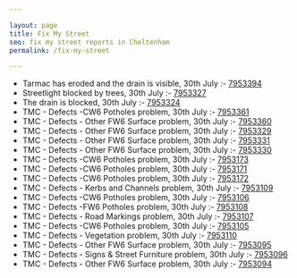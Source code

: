 ```yaml
---

layout: page
title: Fix My Street
seo: fix my street reports in Cheltenham
permalink: /fix-my-street

---
```


<!-- fix_marker starts -->

- Tarmac has eroded and the drain is visible, 30th July :- [7953394](https://www.fixmystreet.com/report/7953394)
- Streetlight blocked by trees, 30th July :- [7953327](https://www.fixmystreet.com/report/7953327)
- The drain is blocked, 30th July :- [7953324](https://www.fixmystreet.com/report/7953324)
- TMC - Defects -CW6 Potholes  problem, 30th July :- [7953361](https://www.fixmystreet.com/report/7953361)
- TMC - Defects - Other FW6  Surface problem, 30th July :- [7953360](https://www.fixmystreet.com/report/7953360)
- TMC - Defects - Other FW6  Surface problem, 30th July :- [7953329](https://www.fixmystreet.com/report/7953329)
- TMC - Defects - Other FW6  Surface problem, 30th July :- [7953331](https://www.fixmystreet.com/report/7953331)
- TMC - Defects - Other FW6  Surface problem, 30th July :- [7953330](https://www.fixmystreet.com/report/7953330)
- TMC - Defects -CW6 Potholes  problem, 30th July :- [7953173](https://www.fixmystreet.com/report/7953173)
- TMC - Defects -CW6 Potholes  problem, 30th July :- [7953171](https://www.fixmystreet.com/report/7953171)
- TMC - Defects -CW6 Potholes  problem, 30th July :- [7953172](https://www.fixmystreet.com/report/7953172)
- TMC - Defects - Kerbs and Channels problem, 30th July :- [7953109](https://www.fixmystreet.com/report/7953109)
- TMC - Defects -CW6 Potholes  problem, 30th July :- [7953106](https://www.fixmystreet.com/report/7953106)
- TMC - Defects -FW6 Potholes problem, 30th July :- [7953108](https://www.fixmystreet.com/report/7953108)
- TMC - Defects - Road Markings problem, 30th July :- [7953107](https://www.fixmystreet.com/report/7953107)
- TMC - Defects -CW6 Potholes  problem, 30th July :- [7953105](https://www.fixmystreet.com/report/7953105)
- TMC - Defects - Vegetation problem, 30th July :- [7953110](https://www.fixmystreet.com/report/7953110)
- TMC - Defects - Other FW6  Surface problem, 30th July :- [7953095](https://www.fixmystreet.com/report/7953095)
- TMC - Defects - Signs & Street Furniture problem, 30th July :- [7953096](https://www.fixmystreet.com/report/7953096)
- TMC - Defects - Other FW6  Surface problem, 30th July :- [7953094](https://www.fixmystreet.com/report/7953094)

<!-- fix_marker ends -->